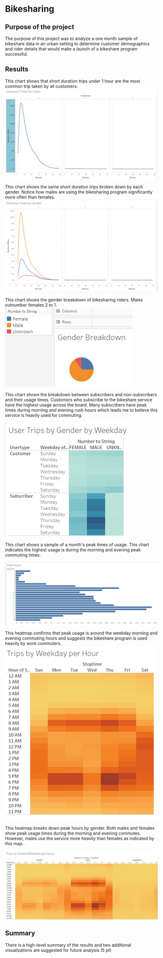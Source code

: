 # Bikesharing

## Purpose of the project
The purpose of this project was to analyze a one month sample of bikeshare data in an urban setting to determine customer demographics and rider details that would make a launch of a bikeshare program successful.

## Results
This chart shows that short duration trips under 1 hour are the most common trip taken by all customers.
![Checkout Times for Users](/images/Checkout_Times_for_Users.PNG)

This chart shows the same short duration trips broken down by each gender.  Notice how males are using the bikesharing program significantly more often than females.
![Checkout Times by Gender](/images/Checkout_Times_by_Gender.PNG)

This chart shows the gender breakdown of bikesharing riders.  Males outnumber females 2 to 1.
![Gender Breakdown](/images/Module_Gender.PNG)

This chart shows the breakdown between subscribers and non-subscribers and their usage times.  Customers who subscribe to the bikeshare service have the highest usage across the board.  Many subscribers have peak times during morning and evening rush hours which leads me to believe this service is heavily used for commuting.

![User Trips by Gender by Weekday](/images/User_Trips_by_Gender_by_Weekday.PNG)

This chart shows a sample of a month's peak times of usage.  This chart indicates the highest usage is during the morning and evening peak commuting times.

![Peak Hours](/images/Module_Peak_Hours.PNG)

This heatmap confirms that peak usage is around the weekday morning and evening commuting hours and suggests the bikeshare program is used heavily by work commuters.
![Trips by Weekday per Hour](/images/Trips_by_Weekday_per_Hour.PNG)


This heatmap breaks down peak hours by gender.  Both males and females show peak usage times during the morning and evening commutes.  However, males use the service more heavily than females as indicated by this map.

![Trips by Gender Weekday per Hour](/images/Trips_by_Gender_Weekday_per_Hour.PNG)





## Summary

There is a high-level summary of the results and two additional visualizations are suggested for future analysis (5 pt)
